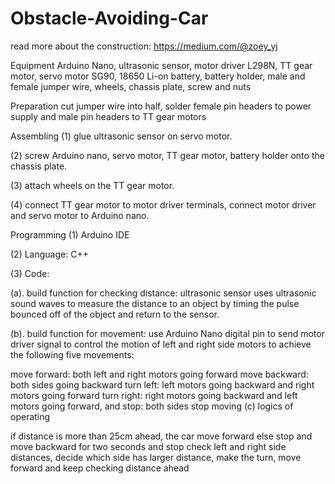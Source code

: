 # Obstacle-Avoiding-Car

read more about the construction: https://medium.com/@zoey_yj

Equipment
Arduino Nano, ultrasonic sensor, motor driver L298N, TT gear motor, servo motor SG90, 18650 Li-on battery, battery holder, male and female jumper wire, wheels, chassis plate, screw and nuts

Preparation
cut jumper wire into half, solder female pin headers to power supply and male pin headers to TT gear motors

Assembling
(1) glue ultrasonic sensor on servo motor.

(2) screw Arduino nano, servo motor, TT gear motor, battery holder onto the chassis plate.

(3) attach wheels on the TT gear motor.

(4) connect TT gear motor to motor driver terminals, connect motor driver and servo motor to Arduino nano.

Programming
(1) Arduino IDE

(2) Language: C++

(3) Code:

(a). build function for checking distance: ultrasonic sensor uses ultrasonic sound waves to measure the distance to an object by timing the pulse bounced off of the object and return to the sensor.

(b). build function for movement: use Arduino Nano digital pin to send motor driver signal to control the motion of left and right side motors to achieve the following five movements:

move forward: both left and right motors going forward
move backward: both sides going backward
turn left: left motors going backward and right motors going forward
turn right: right motors going backward and left motors going forward, and
stop: both sides stop moving
(c) logics of operating

if distance is more than 25cm ahead, the car move forward
else stop and move backward for two seconds and stop
check left and right side distances, decide which side has larger distance,
make the turn, move forward and keep checking distance ahead
